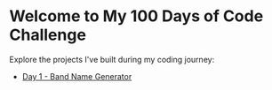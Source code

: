 <!DOCTYPE html>
<html lang="en">
<head>
    <meta charset="UTF-8">
    <meta name="viewport" content="width=device-width, initial-scale=1.0">
    <title>100 Days of Code</title>
</head>
<body>
    <h1>Welcome to My 100 Days of Code Challenge</h1>
    <p>Explore the projects I've built during my coding journey:</p>
    <ul>
        <li><a href="Day%201%20-%20Band%20Name%20Generator/">Day 1 - Band Name Generator</a></li>
        <!-- Add additional days as needed -->
    </ul>
</body>
</html>
